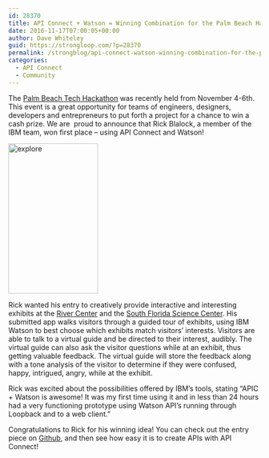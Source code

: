 ```yaml
---
id: 28370
title: API Connect + Watson = Winning Combination for the Palm Beach Hackathon
date: 2016-11-17T07:00:05+00:00
author: Dave Whiteley
guid: https://strongloop.com/?p=28370
permalink: /strongblog/api-connect-watson-winning-combination-for-the-palm-beach-hackathon/
categories:
  - API Connect
  - Community
---
```

The [Palm Beach Tech Hackathon](http://hackathon.palmbeachtech.org/) was recently held from November 4-6th. This event is a great opportunity for teams of engineers, designers, developers and entrepreneurs to put forth a project for a chance to win a cash prize. We are  proud to announce that Rick Blalock, a member of the IBM team, won first place &#8211; using API Connect and Watson!
  
<!--more-->

[<img class="aligncenter size-medium wp-image-28372" src="{{site.url}}/blog-assets/2016/11/explore-179x300.png" alt="explore" width="179" height="300"  />]({{site.url}}/blog-assets/2016/11/explore.png)

Rick wanted his entry to creatively provide interactive and interesting exhibits at the [River Center](http://lrdrivercenter.org/) and the [South Florida Science Center](https://www.sfsciencecenter.org/). His submitted app walks visitors through a guided tour of exhibits, using IBM Watson to best choose which exhibits match visitors&#8217; interests. Visitors are able to talk to a virtual guide and be directed to their interest, audibly. The virtual guide can also ask the visitor questions while at an exhibit, thus getting valuable feedback. The virtual guide will store the feedback along with a tone analysis of the visitor to determine if they were confused, happy, intrigued, angry, while at the exhibit.

Rick was excited about the possibilities offered by IBM&#8217;s tools, stating &#8220;APIC + Watson is awesome! It was my first time using it and in less than 24 hours had a very functioning prototype using Watson API&#8217;s running through Loopback and to a web client.&#8221;

Congratulations to Rick for his winning idea! You can check out the entry piece on [Github](https://github.com/rblalock/pbhackathon-2016), and then see how easy it is to create APIs with API Connect!